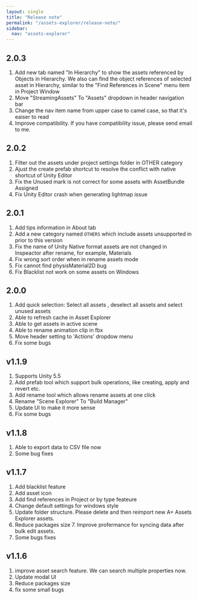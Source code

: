 ```yaml
---
layout: single
title: "Release note"
permalink: "/assets-explorer/release-note/"
sidebar:
  nav: "assets-explorer"
---
```

## __2.0.3__ 

1. Add new tab named "In Hierarchy" to show the assets referenced by Objects in Hierarchy. We also can find the object references of selected asset in Hierarchy, similar to the "Find References in Scene" menu item in Project Window 
2. Move "StreamingAssets" To "Assets" dropdown in header navigation bar 
3. Change the nav item name from upper case to camel case, so that it's eaiser to read 
4. Improve compatibility. If you have compatibility issue, please send email to me. 

## __2.0.2__

1. Filter out the assets under project settings folder in OTHER category 
2. Ajust the create prefab shortcut to resolve the conflict with native shortcut of Unity Editor 
3. Fix the Unused mark is not correct for some assets with AssetBundle Assigned 
4. Fix Unity Editor crash when generating lightmap issue

## __2.0.1__

1. Add tips information in About tab 
2. Add a new category named `OTHERS` which include assets unsupported in prior to this version 
3. Fix the name of Unity Native format assets are not changed in Inspeactor after rename, for example, Materials 
4. Fix wrong sort order when in rename assets mode 
5. Fix cannot find physisMaterial2D bug 
6. Fix Blacklist not work on some assets on Windows

## __2.0.0__

1. Add quick selection: Select all assets , deselect all assets and select unused assets 
2. Able to refresh cache in Asset Explorer 
3. Able to get assets in active scene 
4. Able to rename animation clip in fbx 
5. Move header setting to 'Actions' dropdow menu 
6. Fix some bugs 


## __v1.1.9__

1. Supports Unity 5.5 
2. Add prefab tool which support bulk operations, like creating, apply and revert etc. 
3. Add rename tool which allows rename assets at one click 
4. Rename "Scene Explorer" To "Build Manager" 
5. Update UI to make it more sense 
6. Fix some bugs

## __v1.1.8__

1. Able to export data to CSV file now 
2. Some bug fixes

## __v1.1.7__

1. Add blacklist feature 
2. Add asset icon 
3. Add find references in Project or by type feateure 
4. Change default settings for windows style 
5. Update folder structure. Please delete and then reimport new A+ Assets Explorer assets. 
6. Reduce packages size 7. Improve profermance for syncing data after bulk edit assets. 
7. Some bugs fixes

## __v1.1.6__

1. improve asset search feature. We can search multiple properties now. 
2. Update modal UI 
3. Reduce packages size 
4. fix some small bugs